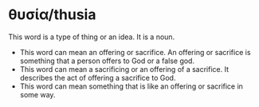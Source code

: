 # θυσία/thusia
This word is a type of thing or an idea. It is a noun.

* This word can mean an offering or sacrifice. An offering or sacrifice is something that a person offers to God or a false god. 
* This word can mean a sacrificing or an offering of a sacrifice. It describes the act of offering a sacrifice to God.
* This word can mean something that is like an offering or sacrifice in some way.
